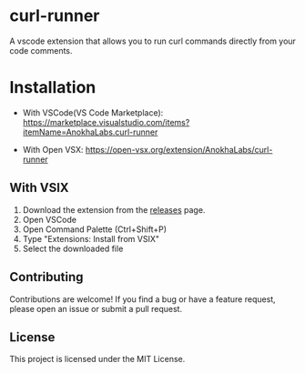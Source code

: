 # curl-runner

A vscode extension that allows you to run curl commands directly from your code comments.

# Installation

- With VSCode(VS Code Marketplace): https://marketplace.visualstudio.com/items?itemName=AnokhaLabs.curl-runner

- With Open VSX: https://open-vsx.org/extension/AnokhaLabs/curl-runner

## With VSIX
1. Download the extension from the [releases](https://github.com/sonigeez/curl-runner-extension/releases) page.
2. Open VSCode
3. Open Command Palette (Ctrl+Shift+P)
4. Type "Extensions: Install from VSIX"
5. Select the downloaded file

## Contributing

Contributions are welcome! If you find a bug or have a feature request, please open an issue or submit a pull request.

## License

This project is licensed under the MIT License.